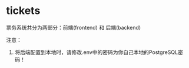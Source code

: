 # tickets

票务系统共分为两部分：前端(frontend) 和 后端(backend)

注意：

1. 将后端配置到本地时，请修改.env中的密码为你自己本地的PostgreSQL密码！
